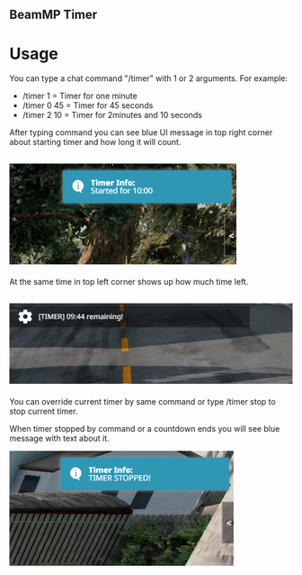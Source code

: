 ## BeamMP Timer

# Usage

You can type a chat command "/timer" with 1 or 2 arguments. For example:
- /timer 1 = Timer for one minute
- /timer 0 45 = Timer for 45 seconds
- /timer 2 10 = Timer for 2minutes and 10 seconds

After typing command you can see blue UI message in top right corner about starting timer and how long it will count.

![Blue Message](img/timer_start.png)
---
At the same time in top left corner shows up how much time left.

![Timer Left Message](img/timer_left.png)
---
You can override current timer by same command or type /timer stop to stop current timer.

When timer stopped by command or a countdown ends you will see blue message with text about it. 

![Timer Stop Message](img/timer_stop.png)